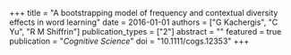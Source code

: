 +++
title = "A bootstrapping model of frequency and contextual diversity effects in word learning"
date = 2016-01-01
authors = ["G Kachergis", "C Yu", "R M Shiffrin"]
publication_types = ["2"]
abstract = ""
featured = true
publication = "*Cognitive Science*"
doi = "10.1111/cogs.12353"
+++

